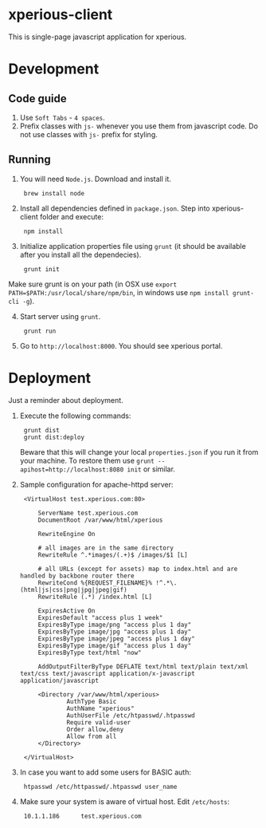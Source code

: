 # xperious-client

This is single-page javascript application for xperious.


# Development


## Code guide

1. Use `Soft Tabs` - `4 spaces`.
2. Prefix classes with `js-` whenever you use them from javascript code. Do not use classes with `js-` prefix for styling.


## Running

1. You will need `Node.js`. Download and install it.

		brew install node

2. Install all dependencies defined in `package.json`. Step into xperious-client folder and execute:

		npm install

3. Initialize application properties file using `grunt` (it should be available after you install all the dependecies).

		grunt init

 Make sure grunt is on your path (in OSX use `export PATH=$PATH:/usr/local/share/npm/bin`, in windows use `npm install grunt-cli -g`).

4. Start server using `grunt`.

		grunt run

5. Go to `http://localhost:8000`. You should see xperious portal.


# Deployment

Just a reminder about deployment.

1. Execute the following commands:
	
		grunt dist
		grunt dist:deploy

	Beware that this will change your local `properties.json` if you run it from your machine. To restore them use `grunt --apihost=http://localhost:8080 init` or similar.

2. Sample configuration for apache-httpd server:

		<VirtualHost test.xperious.com:80>

	        ServerName test.xperious.com
	        DocumentRoot /var/www/html/xperious

	        RewriteEngine On

	        # all images are in the same directory
	        RewriteRule ^.*images/(.+)$ /images/$1 [L]

	        # all URLs (except for assets) map to index.html and are handled by backbone router there
	        RewriteCond %{REQUEST_FILENAME}% !^.*\.(html|js|css|png|jpg|jpeg|gif)
	        RewriteRule (.*) /index.html [L]

	        ExpiresActive On
	        ExpiresDefault "access plus 1 week"
	        ExpiresByType image/png "access plus 1 day"
	        ExpiresByType image/jpg "access plus 1 day"
	        ExpiresByType image/jpeg "access plus 1 day"
	        ExpiresByType image/gif "access plus 1 day"
          	ExpiresByType text/html "now"

	        AddOutputFilterByType DEFLATE text/html text/plain text/xml text/css text/javascript application/x-javascript application/javascript

	        <Directory /var/www/html/xperious>
	                AuthType Basic
	                AuthName "xperious"
	                AuthUserFile /etc/htpasswd/.htpasswd
	                Require valid-user
	                Order allow,deny
	                Allow from all
	        </Directory>

		</VirtualHost>


3. In case you want to add some users for BASIC auth:

		htpasswd /etc/httpasswd/.htpasswd user_name

4. Make sure your system is aware of virtual host. Edit `/etc/hosts`:

		10.1.1.186      test.xperious.com
